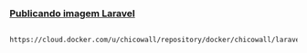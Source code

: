 ### [Publicando imagem Laravel]( https://cloud.docker.com/u/chicowall/repository/docker/chicowall/laravel) 
```
  https://cloud.docker.com/u/chicowall/repository/docker/chicowall/laravel
```
